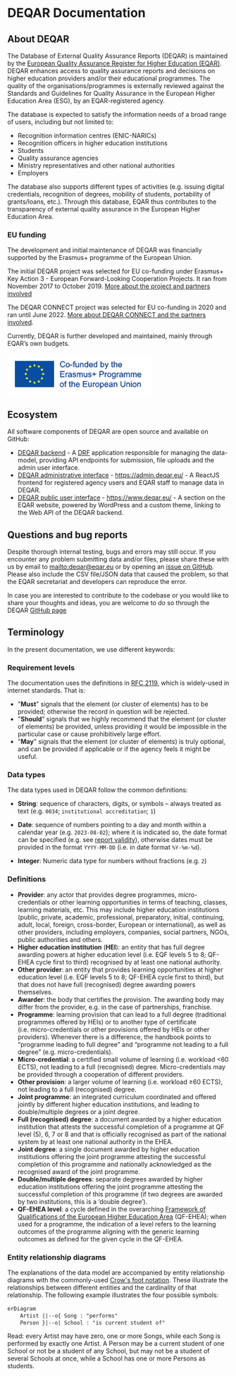 DEQAR Documentation
===================

## About DEQAR

The Database of External Quality Assurance Reports (DEQAR) is maintained by the [European Quality Assurance Register for Higher Education (EQAR)](https://www.eqar.eu/). DEQAR enhances access to quality assurance reports and decisions on higher education providers and/or their educational programmes. The quality of the organisations/programmes is externally reviewed against the Standards and Guidelines for Quality Assurance in the European Higher Education Area (ESG), by an EQAR-registered agency.

The database is expected to satisfy the information needs of a broad range of users, including but not limited to:

* Recognition information centres (ENIC-NARICs)
* Recognition officers in higher education institutions
* Students
* Quality assurance agencies
* Ministry representatives and other national authorities
* Employers

The database also supports different types of activities (e.g. issuing digital credentials, recognition of degrees, mobility of students, portability of grants/loans, etc.). Through this database, EQAR thus contributes to the transparency of external quality assurance in the European Higher Education Area.

### EU funding

The development and initial maintenance of DEQAR was financially supported by the Erasmus+ programme of the European Union.

The initial DEQAR project was selected for EU co-funding under Erasmus+ Key Action 3 - European Forward-Looking Cooperation Projects. It ran from November 2017 to October 2019. [More about the project and partners involved](https://www.eqar.eu/kb/projects/deqar-project/)

The DEQAR CONNECT project was selected for EU co-funding in 2020 and ran until June 2022. [More about DEQAR CONNECT and the partners involved](https://www.eqar.eu/kb/projects/deqar-connect/).

Currently, DEQAR is further developed and maintained, mainly through EQAR’s own budgets.

![Co-founded by the Erasmus+ programme of the European Union](img/LogosBeneficairesErasmus+RIGHT_EN_web.png)

## Ecosystem

All software components of DEQAR are open source and available on GitHub:

* [DEQAR backend](https://www.github.com/eqar/eqar_backend) - A [DRF](http://www.django-rest-framework.org/) application responsible for managing the data-model, providing API endpoints for submission, file uploads and the admin user interface.
* [DEQAR administrative interface](https://github.com/EQAR/deqar_frontend) - <https://admin.deqar.eu/> - A ReactJS frontend for registered agency users and EQAR staff to manage data in DEQAR.
* [DEQAR public user interface](https://github.com/EQAR/deqar_public_ui) - <https://www.deqar.eu/> - A section on the EQAR website, powered by WordPress and a custom theme, linking to the Web API of the DEQAR backend.

## Questions and bug reports

Despite thorough internal testing, bugs and errors may still occur. If you encounter any problem submitting data and/or files, please share these with us by email to <mailto:deqar@eqar.eu> or by opening an [issue on GitHub](https://github.com/EQAR/eqar_backend/issues). Please also include the CSV file/JSON data that caused the problem, so that the EQAR secretariat and developers can reproduce the error.

In case you are interested to contribute to the codebase or you would like to share your thoughts and ideas, you are welcome to do so through the DEQAR [GitHub page](https://github.com/EQAR/eqar_backend)

## Terminology

In the present documentation, we use different keywords:

### Requirement levels

The documentation uses the definitions in [RFC 2119](https://tools.ietf.org/html/rfc2119), which is widely-used in internet standards. That is:

 - "**Must**" signals that the element (or cluster of elements) has to be provided; otherwise the record in question will be rejected.
 - "**Should**" signals that we highly recommend that the element (or cluster of elements) be provided, unless providing it would be impossible in the particular case or cause prohibitively large effort.
 - "**May**" signals that the element (or cluster of elements) is truly optional, and can be provided if applicable or if the agency feels it might be useful.

### Data types

The data types used in DEQAR follow the common definitions:

 - **String**: sequence of characters, digits, or symbols &ndash; always treated as text (e.g. `0034`; `institutional accreditation`; `1`)

 - **Date**: sequence of numbers pointing to a day and month within a calendar year (e.g. `2023-08-02`); where it is indicated so, the date format can be specified (e.g. see [report validity](https://docs.deqar.eu/report_data/#validity)), otherwise dates must be provided in the format `YYYY-MM-DD` (i.e. in date format `%Y-%m-%d`).

 - **Integer**: Numeric data type for numbers without fractions (e.g. `2`)

### Definitions

 - **Provider**: any actor that provides degree programmes, micro-credentials or other learning opportunities in terms of teaching, classes, learning materials, etc. This may include higher education institutions (public, private, academic, professional, preparatory, initial, continuing, adult, local, foreign, cross-border, European or international), as well as other providers, including employers, companies, social partners, NGOs, public authorities and others.
 - **Higher education institution** (**HEI**): an entity that has full degree awarding powers at higher education level (i.e. EQF levels 5 to 8; QF-EHEA cycle first to third) recognised by at least one national authority.
 - **Other provider**: an entity that provides learning opportunities at higher education level (i.e. EQF levels 5 to 8; QF-EHEA cycle first to third), but that does not have full (recognised) degree awarding powers themselves.
 - **Awarder**: the body that certifies the provision. The awarding body may differ from the provider, e.g. in the case of partnerships, franchise.
 - **Programme**: learning provision that can lead to a full degree (traditional programmes offered by HEIs) or to another type of certificate (i.e. micro-credentials or other provisions offered by HEIs or other providers). Whenever there is a difference, the handbook points to “programme leading to full degree” and “programme not leading to a full degree” (e.g. micro-credentials).
 - **Micro-credential**: a certified small volume of learning (i.e. workload &lt;60 ECTS), not leading to a full (recognised) degree. Micro-credentials may be provided through a cooperation of different providers.
 - **Other provision**: a larger volume of learning (i.e. workload &ge;60 ECTS), not leading to a full (recognised) degree.
 - **Joint programme**: an integrated curriculum coordinated and offered jointly by different higher education institutions, and leading to double/multiple degrees or a joint degree.
 - **Full (recognised) degree**: a document awarded by a higher education institution that attests the successful completion of a programme at QF level (5), 6, 7 or 8 and that is officially recognised as part of the national system by at least one national authority in the EHEA.
 - **Joint degree**: a single document awarded by higher education institutions offering the joint programme attesting the successful completion of this programme and nationally acknowledged as the recognised award of the joint programme.
 - **Double/multiple degrees**: separate degrees awarded by higher education institutions offering the joint programme attesting the successful completion of this programme (if two degrees are awarded by two institutions, this is a ‘double degree’).
 - **QF-EHEA level**: a cycle defined in the overarching [Framework of Qualifications of the European Higher Education Area](https://www.ehea.info/page-qualification-frameworks) (QF-EHEA); when used for a programme, the indication of a level refers to the learning outcomes of the programme aligning with the generic learning outcomes as defined for the given cycle in the QF-EHEA.

### Entity relationship diagrams

The explanations of the data model are accompanied by entity relationship diagrams with the commonly-used [Crow's foot notation](https://en.wikipedia.org/wiki/Entity%E2%80%93relationship_model#Crow's_foot_notation). These illustrate the relationships between different entities and the cardinality of that relationship. The following example illustrates the four possible symbols:

```mermaid
erDiagram
    Artist ||--o{ Song : "performs"
    Person }|--o| School : "is current student of"
```

Read: every Artist may have zero, one or more Songs, while each Song is performed by exactly one Artist. A Person may be a current student of one School or not be a student of any School, but may not be a student of several Schools at once, while a School has one or more Persons as students.

